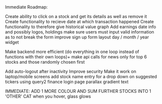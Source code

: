 Immediate Roadmap:

Create ability to click on a stock and get its details as well as remove it
Create functionality to recieve date at which transaction happened
Create functionality to therefore give historical value graph
Add earnings date info and possibly logos, holdings
make sure users must input valid information as to not break the form
improve sign up form layout 
day / month / year widget

Make backend more efficient (do everything in one loop instead of functions with their own loops)+ make api calls for news only for top 6 stocks and those randomly chosen first

Add auto-logout after inactivity
Improve security
Make it work on laptop/mobile screens
add stock name entry for a drop down on suggested tickers using query2 finance
login page parallax 
gradient text

IMMEDIATE:
ADD 1 MORE COLOUR AND SUM FURTHER STOCKS INTO 1 'OTHER' CAT
when you hover, glass glows

